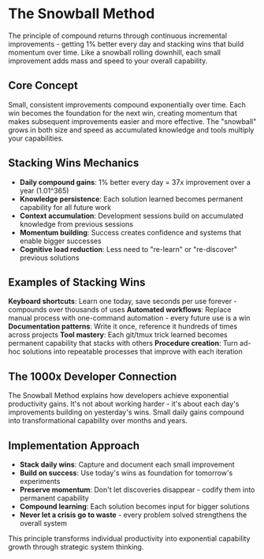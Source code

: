 # The Snowball Method

The principle of compound returns through continuous incremental improvements - getting 1% better every day and stacking wins that build momentum over time. Like a snowball rolling downhill, each small improvement adds mass and speed to your overall capability.

## Core Concept

Small, consistent improvements compound exponentially over time. Each win becomes the foundation for the next win, creating momentum that makes subsequent improvements easier and more effective. The "snowball" grows in both size and speed as accumulated knowledge and tools multiply your capabilities.

## Stacking Wins Mechanics

- **Daily compound gains**: 1% better every day = 37x improvement over a year (1.01^365)
- **Knowledge persistence**: Each solution learned becomes permanent capability for all future work
- **Context accumulation**: Development sessions build on accumulated knowledge from previous sessions
- **Momentum building**: Success creates confidence and systems that enable bigger successes
- **Cognitive load reduction**: Less need to "re-learn" or "re-discover" previous solutions

## Examples of Stacking Wins

**Keyboard shortcuts**: Learn one today, save seconds per use forever - compounds over thousands of uses
**Automated workflows**: Replace manual process with one-command automation - every future use is a win
**Documentation patterns**: Write it once, reference it hundreds of times across projects
**Tool mastery**: Each git/tmux trick learned becomes permanent capability that stacks with others
**Procedure creation**: Turn ad-hoc solutions into repeatable processes that improve with each iteration

## The 1000x Developer Connection

The Snowball Method explains how developers achieve exponential productivity gains. It's not about working harder - it's about each day's improvements building on yesterday's wins. Small daily gains compound into transformational capability over months and years.

## Implementation Approach

- **Stack daily wins**: Capture and document each small improvement
- **Build on success**: Use today's wins as foundation for tomorrow's experiments  
- **Preserve momentum**: Don't let discoveries disappear - codify them into permanent capability
- **Compound learning**: Each solution becomes input for bigger solutions
- **Never let a crisis go to waste** - every problem solved strengthens the overall system

This principle transforms individual productivity into exponential capability growth through strategic system thinking.